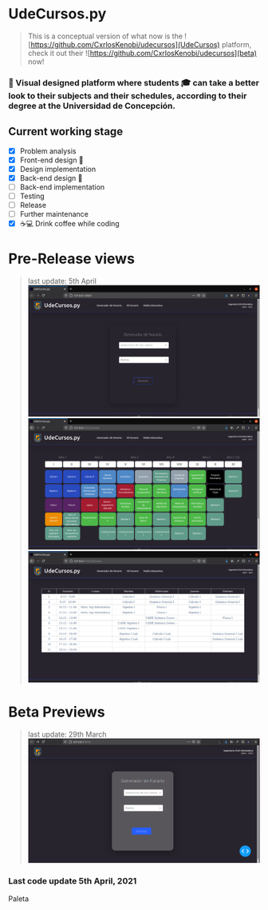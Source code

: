 # UdeCursos.py 
> This is a conceptual version of what now is the ![https://github.com/CxrlosKenobi/udecursos](UdeCursos) platform, check it out their ![https://github.com/CxrlosKenobi/udecursos](beta) now!
### 🚀 Visual designed platform where students 🎓 can take a better look to their subjects and their schedules, according to their degree at the Universidad de Concepción.

## Current working stage
- [x] Problem analysis
- [x] Front-end design 🎨
- [x] Design implementation
- [x] Back-end design 👤
- [ ] Back-end implementation
- [ ] Testing
- [ ] Release
- [ ] Further maintenance
- [x] ☕💻 Drink coffee while coding

# Pre-Release views 
> last update: 5th April
![image](assets/main.png)
![image](assets/malla.png)
![image](assets/horario.png)

# Beta Previews 
> last update: 29th March
![image](assets/screenshot.png)

### Last code update 5th April, 2021

 Paleta
